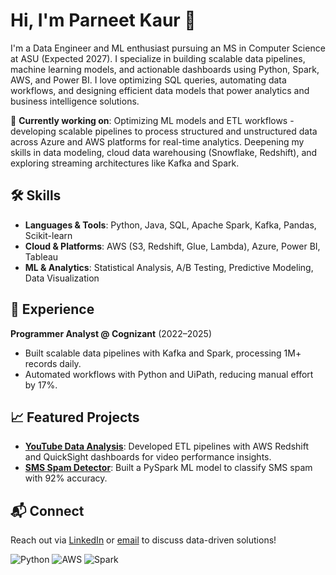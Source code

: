 # Hi, I'm Parneet Kaur 👋

I'm a Data Engineer and ML enthusiast pursuing an MS in Computer Science at ASU (Expected 2027). I specialize in building scalable data pipelines, machine learning models, and actionable dashboards using Python, Spark, AWS, and Power BI.
I love optimizing SQL queries, automating data workflows, and designing efficient data models that power analytics and business intelligence solutions.


🌟 **Currently working on**: Optimizing ML models and ETL workflows - developing scalable pipelines to process structured and unstructured data across Azure and AWS platforms for real-time analytics.
Deepening my skills in data modeling, cloud data warehousing (Snowflake, Redshift), and exploring streaming architectures like Kafka and Spark.


## 🛠️ Skills
- **Languages & Tools**: Python, Java, SQL, Apache Spark, Kafka, Pandas, Scikit-learn
- **Cloud & Platforms**: AWS (S3, Redshift, Glue, Lambda), Azure, Power BI, Tableau
- **ML & Analytics**: Statistical Analysis, A/B Testing, Predictive Modeling, Data Visualization

## 💼 Experience
**Programmer Analyst @ Cognizant** (2022–2025)
- Built scalable data pipelines with Kafka and Spark, processing 1M+ records daily.
- Automated workflows with Python and UiPath, reducing manual effort by 17%.

## 📈 Featured Projects
- **[YouTube Data Analysis](https://github.com/parneet-11/YouTube-Data-Analysis)**: Developed ETL pipelines with AWS Redshift and QuickSight dashboards for video performance insights.
- **[SMS Spam Detector](https://github.com/parneet-11/pyspark-sms-spam-detector)**: Built a PySpark ML model to classify SMS spam with 92% accuracy.

## 📬 Connect
Reach out via [LinkedIn](https://www.linkedin.com/in/parneet-kaur-11102a1ba/) or [email](mailto:parneetkaur1153@gmail.com) to discuss data-driven solutions!

![Python](https://img.shields.io/badge/-Python-3776AB?style=flat&logo=python) ![AWS](https://img.shields.io/badge/-AWS-232F3E?style=flat&logo=amazon-aws) ![Spark](https://img.shields.io/badge/-Spark-E25A1C?style=flat&logo=apache-spark)
